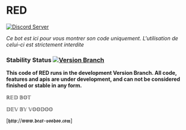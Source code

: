 # RED
[![Discord Server](https://discordapp.com/api/guilds/347650089071804427/embed.png)](https://discord.gg/mZHrDXW)

*Ce bot est ici pour vous montrer son code uniquement. L'utilisation de celui-ci est strictement interdite*

### Stability Status [![Version Branch](https://img.shields.io/badge/branch-development-red.svg)](https://github.com/dearvoodoo/RED)
**This code of RED runs in the development Version Branch. All code, features and apis are under development, and can not be considered finished or stable in any form.** 



ℝ𝔼𝔻 𝔹𝕆𝕋

𝔻𝔼𝕍 𝔹𝕐 𝕍𝕆𝕆𝔻𝕆𝕆

[𝖍𝖙𝖙𝖕://𝖜𝖜𝖜.𝖉𝖊𝖆𝖗-𝖛𝖔𝖔𝖉𝖔𝖔.𝖈𝖔𝖒]
